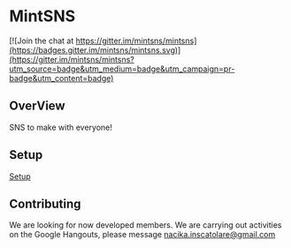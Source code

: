 # MintSNS

[![Join the chat at https://gitter.im/mintsns/mintsns](https://badges.gitter.im/mintsns/mintsns.svg)](https://gitter.im/mintsns/mintsns?utm_source=badge&utm_medium=badge&utm_campaign=pr-badge&utm_content=badge)

## OverView

SNS to make with everyone!

## Setup
[Setup](docs/Setup.md)

## Contributing
We are looking for now developed members. We are carrying out activities on the Google Hangouts, please message <nacika.inscatolare@gmail.com>
